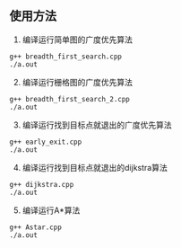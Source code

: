 <!--
 * @Author: jia
 * @Date: 2023-05-10 16:39:44
 * @LastEditors: jia
 * @LastEditTime: 2023-05-10 19:47:51
 * @Description: 请填写简介
-->
## 使用方法
1. 编译运行简单图的广度优先算法
```shell
g++ breadth_first_search.cpp
./a.out
```
2. 编译运行栅格图的广度优先算法
```shell
g++ breadth_first_search_2.cpp
./a.out
```
3. 编译运行找到目标点就退出的广度优先算法
```shell
g++ early_exit.cpp
./a.out
```
4. 编译运行找到目标点就退出的dijkstra算法
```shell
g++ dijkstra.cpp 
./a.out
```
5. 编译运行A*算法
```shell
g++ Astar.cpp 
./a.out
```
